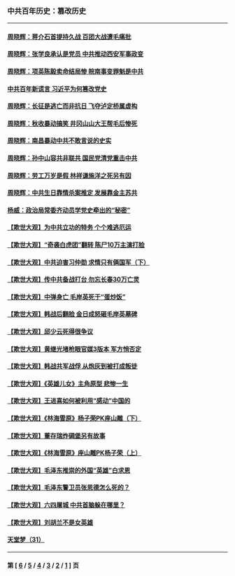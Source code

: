 ### 中共百年历史：篡改历史
---
#### [周晓辉：蒋介石首提持久战 百团大战遭毛痛批](../../pages/nf1176115/n12909231.md) 
#### [周晓辉：张学良承认是党员 中共推动西安军事政变](../../pages/nf1176115/n12903066.md) 
#### [周晓辉：项英陈毅卖命结局惨 皖南事变罪魁是中共](../../pages/nf1176115/n12898534.md) 
#### [中共百年新谎言 习近平为何篡改党史](../../pages/nf1176115/n12895950.md) 
#### [周晓辉：长征是逃亡而非抗日 飞夺泸定桥属虚构](../../pages/nf1176115/n12893665.md) 
#### [周晓辉：秋收暴动搞笑 井冈山山大王帮毛后惨死](../../pages/nf1176115/n12875008.md) 
#### [周晓辉：南昌暴动中共不敢言说的史实](../../pages/nf1176115/n12872653.md) 
#### [周晓辉：孙中山容共非联共 国民党清党重击中共](../../pages/nf1176115/n12867724.md) 
#### [周晓辉：劳工万岁是假 林祥谦施洋之死另有因](../../pages/nf1176115/n12864511.md) 
#### [周晓辉：中共生日靠情杀案推定 发展靠金主苏共](../../pages/nf1176115/n12859637.md) 
#### [杨威：政治局常委齐动员学党史牵出的“秘密”](../../pages/nf1176115/n12764642.md) 
#### [【欺世大观】为中共立功的特务 个个难逃厄运](../../pages/nf1176115/n12552518.md) 
#### [【欺世大观】“奇袭白虎团”翻转 陈尸10万主演打脸](../../pages/nf1176115/n12545304.md) 
#### [【欺世大观】中共迫害习仲勋 求情只有俩国军（下）](../../pages/nf1176115/n12521463.md) 
#### [【欺世大观】传中共备战打台 勿忘长春30万亡灵](../../pages/nf1176115/n12532173.md) 
#### [【欺世大观】中弹身亡 毛岸英死于“蛋炒饭”](../../pages/nf1176115/n12512160.md) 
#### [【欺世大观】韩战后翻脸 金日成怒砸毛岸英墓碑](../../pages/nf1176115/n12498735.md) 
#### [【欺世大观】邱少云死得很争议](../../pages/nf1176115/n12484915.md) 
#### [【欺世大观】黄继光堵枪眼官媒3版本 军方悄否定](../../pages/nf1176115/n12477281.md) 
#### [【欺世大观】韩战共军战俘 从炮灰到被打成叛徒](../../pages/nf1176115/n12465044.md) 
#### [【欺世大观】《英雄儿女》主角原型 悲惨一生](../../pages/nf1176115/n12449531.md) 
#### [【欺世大观】王进喜如何被利用“感动”中国的](../../pages/nf1176115/n12438418.md) 
#### [【欺世大观】《林海雪原》杨子荣PK座山雕（下）](../../pages/nf1176115/n12431823.md) 
#### [【欺世大观】董存瑞炸碉堡另有故事](../../pages/nf1176115/n12361718.md) 
#### [【欺世大观】《林海雪原》座山雕PK杨子荣（上）](../../pages/nf1176115/n12423794.md) 
#### [【欺世大观】毛泽东推崇的外国“英雄”白求恩](../../pages/nf1176115/n12362005.md) 
#### [【欺世大观】毛泽东警卫员张思德怎么死的？](../../pages/nf1176115/n12361767.md) 
#### [【欺世大观】六四屠城 中共首脑躲在哪里？](../../pages/nf1176115/n12361688.md) 
#### [【欺世大观】刘胡兰不是女英雄](../../pages/nf1176115/n12361868.md) 
#### [天堂梦（31）](../../pages/nf1176115/n12424909.md) 

---
#### 第 [ [6](./6.md) / [5](./5.md) / [4](./4.md) / [3](./3.md) / [2](./2.md) / [1](./1.md) ] 页
